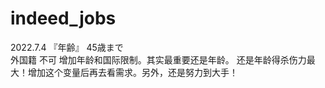 # indeed_jobs

2022.7.4 
『年齢』 45歳まで  
外国籍 不可
增加年龄和国际限制。其实最重要还是年龄。
还是年龄得杀伤力最大！增加这个变量后再去看需求。另外，还是努力到大手！
